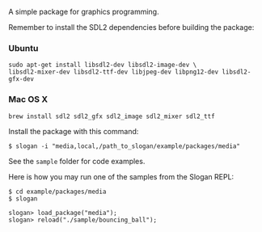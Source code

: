 A simple package for graphics programming.

Remember to install the SDL2 dependencies before building the package:

### Ubuntu

```
sudo apt-get install libsdl2-dev libsdl2-image-dev \
libsdl2-mixer-dev libsdl2-ttf-dev libjpeg-dev libpng12-dev libsdl2-gfx-dev
```

### Mac OS X

```
brew install sdl2 sdl2_gfx sdl2_image sdl2_mixer sdl2_ttf
```

Install the package with this command:

```
$ slogan -i "media,local,/path_to_slogan/example/packages/media"
```

See the `sample` folder for code examples.

Here is how you may run one of the samples from the Slogan REPL:

```
$ cd example/packages/media
$ slogan

slogan> load_package("media");
slogan> reload("./sample/bouncing_ball");
```